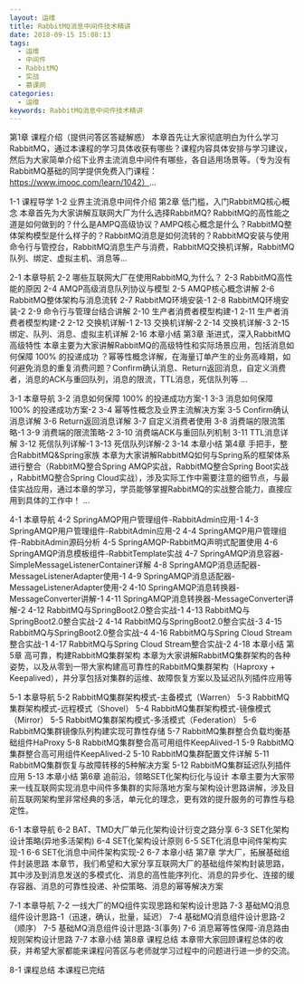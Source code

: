 ```yaml
---
layout: 运维
title: RabbitMQ消息中间件技术精讲
date: 2018-09-15 15:08:13
tags:
  - 运维
  - 中间件
  - RabbitMQ
  - 实战
  - 慕课网
categories:
  - 运维
keywords: RabbitMQ消息中间件技术精讲
---
```

第1章 课程介绍（提供问答区答疑解惑）
本章首先让大家彻底明白为什么学习RabbitMQ，通过本课程的学习具体收获有哪些？课程内容具体安排与学习建议，然后为大家简单介绍下业界主流消息中间件有哪些，各自适用场景等。（专为没有RabbitMQ基础的同学提供免费入门课程：https://www.imooc.com/learn/1042）...

1-1 课程导学
1-2 业界主流消息中间件介绍
第2章 低门槛，入门RabbitMQ核心概念
本章首先为大家讲解互联网大厂为什么选择RabbitMQ? RabbitMQ的高性能之道是如何做到的？什么是AMPQ高级协议？AMPQ核心概念是什么？RabbitMQ整体架构模型是什么样子的？RabbitMQ消息是如何流转的？RabbitMQ安装与使用命令行与管控台，RabbitMQ消息生产与消费，RabbitMQ交换机详解，RabbitMQ队列、绑定、虚拟主机、消息等...

2-1 本章导航
2-2 哪些互联网大厂在使用RabbitMQ,为什么？
2-3 RabbitMQ高性能的原因
2-4 AMQP高级消息队列协议与模型
2-5 AMQP核心概念讲解
2-6 RabbitMQ整体架构与消息流转
2-7 RabbitMQ环境安装-1
2-8 RabbitMQ环境安装-2
2-9 命令行与管理台结合讲解
2-10 生产者消费者模型构建-1
2-11 生产者消费者模型构建-2
2-12 交换机详解-1
2-13 交换机详解-2
2-14 交换机详解-3
2-15 绑定、队列、消息、虚拟主机详解
2-16 本章小结
第3章 渐进式，深入RabbitMQ高级特性
本章主要为大家讲解RabbitMQ的高级特性和实际场景应用，包括消息如何保障 100% 的投递成功 ？幂等性概念详解，在海量订单产生的业务高峰期，如何避免消息的重复消费问题？Confirm确认消息、Return返回消息，自定义消费者，消息的ACK与重回队列，消息的限流，TTL消息，死信队列等 ...
<!-- more -->
3-1 本章导航
3-2 消息如何保障 100% 的投递成功方案-1
3-3 消息如何保障 100% 的投递成功方案-2
3-4 幂等性概念及业界主流解决方案
3-5 Confirm确认消息详解
3-6 Return返回消息详解
3-7 自定义消费者使用
3-8 消费端的限流策略-1
3-9 消费端的限流策略-2
3-10 消费端ACK与重回队列机制
3-11 TTL消息详解
3-12 死信队列详解-1
3-13 死信队列详解-2
3-14 本章小结
第4章 手把手，整合RabbitMQ&Spring家族
本章为大家讲解RabbitMQ如何与Spring系的框架体系进行整合（RabbitMQ整合Spring AMQP实战，RabbitMQ整合Spring Boot实战 ，RabbitMQ整合Spring Cloud实战），涉及实际工作中需要注意的细节点，与最佳实战应用，通过本章的学习，学员能够掌握RabbitMQ的实战整合能力，直接应用到具体的工作中！ ...

4-1 本章导航
4-2 SpringAMQP用户管理组件-RabbitAdmin应用-1
4-3 SpringAMQP用户管理组件-RabbitAdmin应用-2
4-4 SpringAMQP用户管理组件-RabbitAdmin源码分析
4-5 SpringAMQP-RabbitMQ声明式配置使用
4-6 SpringAMQP消息模板组件-RabbitTemplate实战
4-7 SpringAMQP消息容器-SimpleMessageListenerContainer详解
4-8 SpringAMQP消息适配器-MessageListenerAdapter使用-1
4-9 SpringAMQP消息适配器-MessageListenerAdapter使用-2
4-10 SpringAMQP消息转换器-MessageConverter讲解-1
4-11 SpringAMQP消息转换器-MessageConverter讲解-2
4-12 RabbitMQ与SpringBoot2.0整合实战-1
4-13 RabbitMQ与SpringBoot2.0整合实战-2
4-14 RabbitMQ与SpringBoot2.0整合实战-3
4-15 RabbitMQ与SpringBoot2.0整合实战-4
4-16 RabbitMQ与Spring Cloud Stream整合实战-1
4-17 RabbitMQ与Spring Cloud Stream整合实战-2
4-18 本章小结
第5章 高可靠，构建RabbitMQ集群架构
本章为大家讲解RabbitMQ集群架构的各种姿势，以及从零到一带大家构建高可靠性的RabbitMQ集群架构（Haproxy + Keepalived），并分享包括对集群的运维、故障恢复方案以及延迟队列插件应用等

5-1 本章导航
5-2 RabbitMQ集群架构模式-主备模式（Warren）
5-3 RabbitMQ集群架构模式-远程模式（Shovel）
5-4 RabbitMQ集群架构模式-镜像模式（Mirror）
5-5 RabbitMQ集群架构模式-多活模式（Federation）
5-6 RabbitMQ集群镜像队列构建实现可靠性存储
5-7 RabbitMQ集群整合负载均衡基础组件HaProxy
5-8 RabbitMQ集群整合高可用组件KeepAlived-1
5-9 RabbitMQ集群整合高可用组件KeepAlived-2
5-10 RabbitMQ集群配置文件详解
5-11 RabbitMQ集群恢复与故障转移的5种解决方案
5-12 RabbitMQ集群延迟队列插件应用
5-13 本章小结
第6章 追前沿，领略SET化架构衍化与设计
本章主要为大家带来一线互联网实现消息中间件多集群的实际落地方案与架构设计思路讲解，涉及目前互联网架构里非常经典的多活，单元化的理念，更有效的提升服务的可靠性与稳定性。

6-1 本章导航
6-2 BAT、TMD大厂单元化架构设计衍变之路分享
6-3 SET化架构设计策略(异地多活架构)
6-4 SET化架构设计原则
6-5 SET化消息中间件架构实现-1
6-6 SET化消息中间件架构实现-2
6-7 本章小结
第7章 学大厂，拓展基础组件封装思路
本章节，我们希望和大家分享互联网大厂的基础组件架构封装思路，其中涉及到消息发送的多模式化、消息的高性能序列化、消息的异步化、连接的缓存容器、消息的可靠性投递、补偿策略、消息的幂等解决方案

7-1 本章导航
7-2 一线大厂的MQ组件实现思路和架构设计思路
7-3 基础MQ消息组件设计思路-1（迅速，确认，批量，延迟）
7-4 基础MQ消息组件设计思路-2（顺序）
7-5 基础MQ消息组件设计思路-3(事务)
7-6 消息幂等性保障-消息路由规则架构设计思路
7-7 本章小结
第8章 课程总结
本章带大家回顾课程总体的收获，并希望大家都能来课程问答区与老师就学习过程中的问题进行进一步的交流。

8-1 课程总结
本课程已完结

<div id="jspay" sid="UMHIAMv5446" style="display:none">UMHIAMv5446</div>
<script type="text/javascript" src="https://www.fageka.com/j.js"></script>
<script type="text/javascript" src="https://www.fageka.com/e.js" charset="utf-8"></script>
